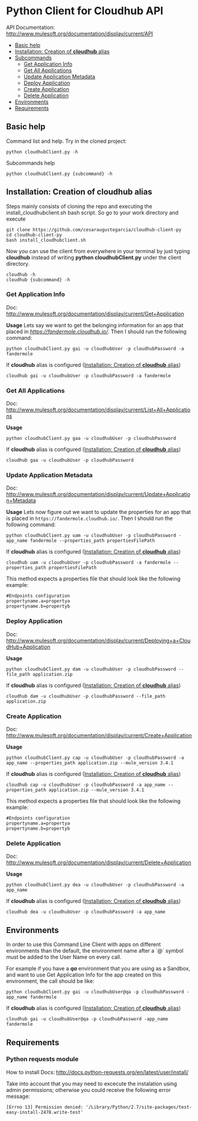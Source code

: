 # Python Client for Cloudhub API

API Documentation: http://www.mulesoft.org/documentation/display/current/API

+ [Basic help](#basichelp)
+ [Installation: Creation of **cloudhub** alias](#cloudhubalias)
+ [Subcommands](#getapplicationinfo)
    * [Get Application Info](#getapplicationinfo)
    * [Get All Applications](#getallapplications)
    * [Update Application Metadata](#updateapplicationmetadata)
    * [Deploy Application](#deployapplication)
    * [Create Application](#createapplication)
    * [Delete Application](#deleteapplication)
+ [Environments](#environments)
+ [Requirements](#requirements)

## Basic help <a name="basichelp"/>

Command list and help. Try in the cloned project:
```
python cloudhubClient.py -h
```

Subcommands help
```
python cloudhubClient.py {subcommand} -h
```

## Installation: Creation of **cloudhub** alias<a name="cloudhubalias"/>

Steps mainly consists of cloning the repo and executing the install_cloudhubclient.sh bash script. So go to your work directory and execute
```
git clone https://github.com/cesaraugustogarcia/cloudhub-client-py
cd cloudhub-client-py
bash install_cloudhubclient.sh
```

Now you can use the client from everywhere in your terminal by just typing **cloudhub** instead of writing **python cloudhubClient.py** under the client directory.
```
cloudhub -h
cloudhub {subcommand} -h
```

### Get Application Info <a name="getapplicationinfo"/>

Doc: http://www.mulesoft.org/documentation/display/current/Get+Application

**Usage** 
Lets say we want to get the belonging information for an app that placed in *https://fandermole.cloudhub.io/*. Then I should run the following command:
```
python cloudhubClient.py gai -u cloudhubUser -p cloudhubPassword -a fandermole
```

If **cloudhub** alias is configured ([Installation: Creation of **cloudhub** alias](#cloudhubalias))
```
cloudhub gai -u cloudhubUser -p cloudhubPassword -a fandermole
```


### Get All Applications <a name="getallapplications"/>

Doc: http://www.mulesoft.org/documentation/display/current/List+All+Applications

**Usage** 
```
python cloudhubClient.py gaa -u cloudhubUser -p cloudhubPassword
```

If **cloudhub** alias is configured ([Installation: Creation of **cloudhub** alias](#cloudhubalias))
```
cloudhub gaa -u cloudhubUser -p cloudhubPassword
```

### Update Application Metadata <a name="updateapplicationmetadata"/>

Doc: http://www.mulesoft.org/documentation/display/current/Update+Application+Metadata

**Usage** 
Lets now figure out we want to update the properties for an app that is placed in ```https://fandermole.cloudhub.io/```. Then I should run the following command:
```
python cloudhubClient.py uam -u cloudhubUser -p cloudhubPassword -app_name fandermole --properties_path propertiesFilePath
```

If **cloudhub** alias is configured ([Installation: Creation of **cloudhub** alias](#cloudhubalias))
```
cloudhub uam -u cloudhubUser -p cloudhubPassword -a fandermole --properties_path propertiesFilePath
```

This method expects a properties file that should look like the following example:
```
#Endpoints configuration
propertyname.a=propertya
propertyname.b=propertyb
```
### Deploy Application <a name="deployapplication"/>

Doc: http://www.mulesoft.org/documentation/display/current/Deploying+a+CloudHub+Application

**Usage** 
```
python cloudhubClient.py dam -u cloudhubUser -p cloudhubPassword --file_path application.zip
```

If **cloudhub** alias is configured ([Installation: Creation of **cloudhub** alias](#cloudhubalias))
```
cloudhub dam -u cloudhubUser -p cloudhubPassword --file_path application.zip
```


### Create Application <a name="createapplication"/>

Doc: http://www.mulesoft.org/documentation/display/current/Create+Application

**Usage** 
```
python cloudhubClient.py cap -u cloudhubUser -p cloudhubPassword -a app_name --properties_path application.zip --mule_version 3.4.1
```

If **cloudhub** alias is configured ([Installation: Creation of **cloudhub** alias](#cloudhubalias))
```
cloudhub cap -u cloudhubUser -p cloudhubPassword -a app_name --properties_path application.zip --mule_version 3.4.1
```

This method expects a properties file that should look like the following example:
```
#Endpoints configuration
propertyname.a=propertya
propertyname.b=propertyb
```

### Delete Application <a name="deleteapplication"/>

Doc: http://www.mulesoft.org/documentation/display/current/Delete+Application

**Usage** 
```
python cloudhubClient.py dea -u cloudhubUser -p cloudhubPassword -a app_name
```

If **cloudhub** alias is configured ([Installation: Creation of **cloudhub** alias](#cloudhubalias))
```
cloudhub dea -u cloudhubUser -p cloudhubPassword -a app_name
```

## Environments <a name="environments"/>

In order to use this Command Line Client with apps on different environments than the default, the environment name after a ´@´ symbol must be added to the User Name on every call.

For example if you have a ***qa*** environment that you are using as a Sandbox, and want to use Get Application Info for the app created on this environment, the call should be like:

```
python cloudhubClient.py gai -u cloudhubUser@qa -p cloudhubPassword -app_name fandermole
```

If **cloudhub** alias is configured ([Installation: Creation of **cloudhub** alias](#cloudhubalias))
```
cloudhub gai -u cloudhubUser@qa -p cloudhubPassword -app_name fandermole
```


## Requirements <a name="requirements"/>

### Python requests module

How to install Docs: http://docs.python-requests.org/en/latest/user/install/  

Take into account that you may need to excecute the instalation using admin permissions; otherwise you could receive the following error message:
```
[Errno 13] Permission denied: '/Library/Python/2.7/site-packages/test-easy-install-2478.write-test'
```
